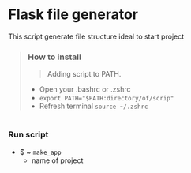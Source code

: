 # Flask file generator

This script generate file structure ideal to start project

>### How to install
>>Adding script to PATH.
>* Open your .bashrc or .zshrc 
>* `export PATH="$PATH:directory/of/scrip"`
>* Refresh terminal `source ~/.zshrc`

#

### Run script
* $ ~  `make_app`
    * name of project
 




